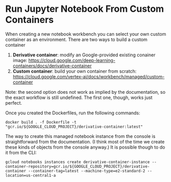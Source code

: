 # Run Jupyter Notebook From Custom Containers
When creating a new notebook workbench you can select your own custom container as an environment. There are two ways to build a custom container
1. **Derivative container**: modify an Google-provided existing conainer image: https://cloud.google.com/deep-learning-containers/docs/derivative-container
2. **Custom container**: build your own container from scratch: https://cloud.google.com/vertex-ai/docs/workbench/managed/custom-container

Note: the second option does not work as implied by the documentation, so the exact workflow is still undefined. The first one, though,  works just perfect. 

Once you created the Dockerfiles, run the following commands:   

`docker build . -f Dockerfile -t "gcr.io/${GOOGLE_CLOUD_PROJECT}/derivative-container:latest"`

The way to create this managed notebook instance from the console is straightforward from the documentation. (I think most of the time we create these kinds of objects from the console anyway.) It is possible though to do it from the CLI:   

`gcloud notebooks instances create derivative-container-instance --container-repository=gcr.io/${GOOGLE_CLOUD_PROJECT}/derivative-container --container-tag=latest --machine-type=e2-standard-2 --location=us-central1-a`


